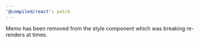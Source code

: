 ```yaml
---
'@compiled/react': patch
---
```


Memo has been removed from the style component which was breaking re-renders at times.

